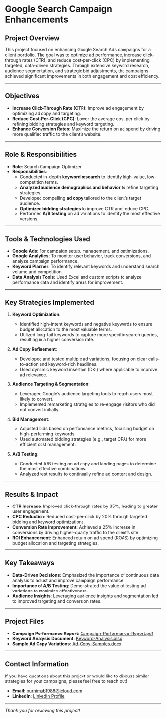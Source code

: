 # Google Search Campaign Enhancements

## Project Overview
This project focused on enhancing Google Search Ads campaigns for a client portfolio. The goal was to optimize ad performance, increase click-through rates (CTR), and reduce cost-per-click (CPC) by implementing targeted, data-driven strategies. Through extensive keyword research, audience segmentation, and strategic bid adjustments, the campaigns achieved significant improvements in both engagement and cost efficiency.

---

## Objectives
- **Increase Click-Through Rate (CTR)**: Improve ad engagement by optimizing ad copy and targeting.
- **Reduce Cost-Per-Click (CPC)**: Lower the average cost per click by refining bidding strategies and keyword targeting.
- **Enhance Conversion Rates**: Maximize the return on ad spend by driving more qualified traffic to the client’s website.
  
---

## Role & Responsibilities
- **Role**: Search Campaign Optimizer
- **Responsibilities**:
  - Conducted in-depth **keyword research** to identify high-value, low-competition terms.
  - **Analyzed audience demographics and behavior** to refine targeting strategies.
  - Developed compelling **ad copy** tailored to the client’s target audience.
  - **Optimized bidding strategies** to improve CTR and reduce CPC.
  - Performed **A/B testing** on ad variations to identify the most effective versions.

---

## Tools & Technologies Used
- **Google Ads**: For campaign setup, management, and optimizations.
- **Google Analytics**: To monitor user behavior, track conversions, and analyze campaign performance.
- **Keyword Planner**: To identify relevant keywords and understand search volume and competition.
- **Data Analysis Tools**: Used Excel and custom scripts to analyze performance data and identify areas for improvement.

---

## Key Strategies Implemented
1. **Keyword Optimization**:
   - Identified high-intent keywords and negative keywords to ensure budget allocation to the most valuable terms.
   - Utilized long-tail keywords to capture more specific search queries, resulting in a higher conversion rate.

2. **Ad Copy Refinement**:
   - Developed and tested multiple ad variations, focusing on clear calls-to-action and keyword-rich headlines.
   - Used dynamic keyword insertion (DKI) where applicable to improve ad relevance.

3. **Audience Targeting & Segmentation**:
   - Leveraged Google’s audience targeting tools to reach users most likely to convert.
   - Implemented remarketing strategies to re-engage visitors who did not convert initially.

4. **Bid Management**:
   - Adjusted bids based on performance metrics, focusing budget on high-performing keywords.
   - Used automated bidding strategies (e.g., target CPA) for more efficient cost management.

5. **A/B Testing**:
   - Conducted A/B testing on ad copy and landing pages to determine the most effective combinations.
   - Analyzed test results to continually refine ad content and design.

---

## Results & Impact
- **CTR Increase**: Improved click-through rates by 35%, leading to greater user engagement.
- **CPC Reduction**: Reduced cost-per-click by 20% through targeted bidding and keyword optimizations.
- **Conversion Rate Improvement**: Achieved a 25% increase in conversions by driving higher-quality traffic to the client’s site.
- **ROI Enhancement**: Enhanced return on ad spend (ROAS) by optimizing budget allocation and targeting strategies.

---

## Key Takeaways
- **Data-Driven Decisions**: Emphasized the importance of continuous data analysis to adjust and improve campaign performance.
- **Importance of A/B Testing**: Demonstrated the value of testing ad variations to maximize effectiveness.
- **Audience Insights**: Leveraging audience insights and segmentation led to improved targeting and conversion rates.

---

## Project Files
- **Campaign Performance Report**: [Campaign-Performance-Report.pdf](./Google-Search-Enhancements/Campaign_Performance_Report.pptx)
- **Keyword Analysis Document**: [Keyword-Analysis.xlsx](./Keyword-Analysis.xlsx)
- **Sample Ad Copy Variations**: [Ad-Copy-Samples.docx](./Ad-Copy-Samples.docx)

---

## Contact Information
If you have questions about this project or would like to discuss similar strategies for your campaigns, please feel free to reach out!

- **Email**: [purnimab1988@icloud.com](mailto:purnimab1988@icloud.com)
- **LinkedIn**: [LinkedIn Profile](https://www.linkedin.com/in/purnimabhuyan/)

---

*Thank you for reviewing this project!*
